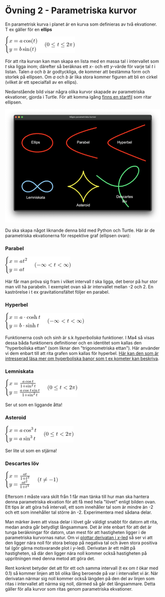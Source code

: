 # Övning 2 - Parametriska kurvor
En parametrisk kurva i planet är en kurva som definieras av två ekvationer. T ex gäller för en **ellips** 

![](equations/ellipseq.png)

För att rita kurvan kan man skapa en lista med en massa tal i intervallet som *t* ska ligga inom; därefter så beräknas ett *x*- och ett *y*-värde för varje tal *t* i listan. Talen *a* och *b* är godtyckliga, de kommer att bestämma form och storlek på ellipsen. Om *a* och *b* är lika stora kommer figuren att bli en cirkel (vilket är ett specialfall av en ellips).

Nedanstående bild visar några olika kurvor skapade av parametriska ekvationer, gjorda i Turtle. För att komma igång [finns en startfil](parametriska_kurvor.py) som ritar ellipsen.

![](./images/parametric_curves.png)

Du ska skapa något liknande denna bild med Python och Turtle. Här är de parametriska ekvationerna för respektive graf (ellipsen ovan):

### Parabel
![](equations/parabeleq.png)

Här får man pröva sig fram i vilket intervall *t* ska ligga, det beror på hur stor man vill ha parabeln. I exemplet ovan så är intervallet mellan -2 och 2. En kaströrelse i t ex gravitationsfältet följer en parabel.

### Hyperbel
![](equations/hyperbeleq.png)

Funktionerna cosh och sinh är s.k *hyperboliska* funktioner. I Ma4 så visas dessa båda funktioners definitioner och en identitet som kallas den "hyperboliska ettan" (som liknar den "trigonometriska ettan"). Här använder vi dem enbart till att rita grafen som kallas för hyperbel. [Här kan den som är intresserad läsa mer om hyperboliska banor som t ex kometer kan beskriva](https://en.wikipedia.org/wiki/Hyperbolic_trajectory).

### Lemniskata
![](equations/lemniskataeq.png)

Ser ut som en liggande åtta!

### Asteroid
![](equations/asteroideq.png)

Ser lite ut som en stjärna!


### Descartes löv
![](equations/descarteseq.png)

Eftersom *t* måste vara skilt från 1 får man tänka till hur man ska hantera denna parametriska ekvation för att få med hela "lövet" enligt bilden ovan. Ett tips är att göra två intervall, ett som innehåller tal som är mindre än -2 och ett som innehåller tal större än -2. Experimentera med sådana delar.

 Man märker även att vissa delar i lövet går väldigt snabbt för datorn att rita, medan andra går betydligt långsammare. Det är inte enbart för att det är tunga beräkningar för datorn, utan mest för att hastigheten ligger i de parametriska kurvornas natur. Om vi [plottar derivatan i *x*-led](https://www.wolframalpha.com/input/?i=differentiate+t%2F%281%2Bt%5E3%29) så ser vi att den ligger nära noll för stora belopp på negativa tal och även stora positiva tal (gör gärna motsvarande plot i *y*-led). Derivatan är ett mått på hastigheten, så där den ligger nära noll kommer också hastigheten på uppritningen med denna metod att göra det.
 
 Rent konkret betyder det att för ett och samma intervall (t ex om *t* ökar med 0.1) så kommer linjen att bli olika lång beroende på var i intervallet vi är. När derivatan närmar sig noll kommer också längden på den del av linjen som ritas i intervallet att närma sig noll, därmed så går det långsammare. Detta gäller för alla kurvor som ritas genom parametriska ekvationer.